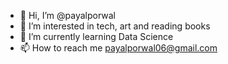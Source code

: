 - 👋 Hi, I’m @payalporwal
- 👀 I’m interested in tech, art and reading books
- 🌱 I’m currently learning Data Science
- 📫 How to reach me payalporwal06@gmail.com

<!---
payalporwal/payalporwal is a ✨ special ✨ repository because its `README.md` (this file) appears on your GitHub profile.
You can click the Preview link to take a look at your changes.
--->
